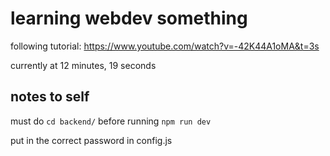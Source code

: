 # learning webdev something

following tutorial: https://www.youtube.com/watch?v=-42K44A1oMA&t=3s

currently at 12 minutes, 19 seconds

## notes to self

must do `cd backend/` before running `npm run dev` 

put in the correct password in config.js